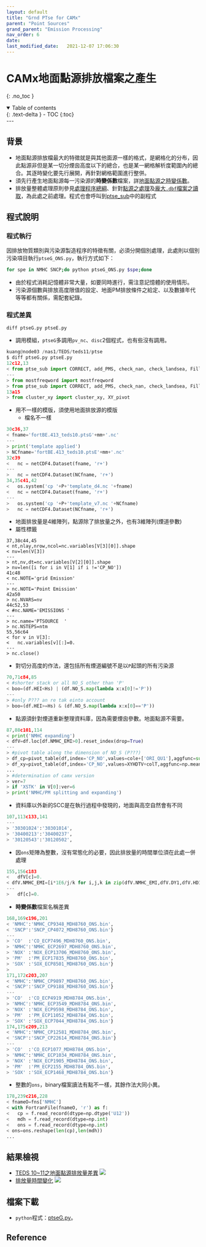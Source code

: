 ```yaml
---
layout: default
title: "Grnd PTse for CAMx"
parent: "Point Sources"
grand_parent: "Emission Processing"
nav_order: 6
date:               
last_modified_date:   2021-12-07 17:06:30
---
```


# CAMx地面點源排放檔案之產生
{: .no_toc }

<details open markdown="block">
  <summary>
    Table of contents
  </summary>
  {: .text-delta }
- TOC
{:toc}
</details>
---

## 背景
- 地面點源排放檔最大的特徵就是與其他面源一樣的格式，是網格化的分布，因此點源非但是某一切分煙囪高度以下的總合，也是某一網格解析度範圍內的總合。其逐時變化要先行展開，再針對網格範圍進行整併。
- 須先行產生地面點源每一污染源的**時變係數**檔案，詳[地面點源之時變係數](https://sinotec2.github.io/Focus-on-Air-Quality/EmisProc/ptse/ptseG_ONS/)。
- 排放量整體處理原則參見[處理程序總綱](https://sinotec2.github.io/Focus-on-Air-Quality/EmsProc/#處理程序總綱)、針對[點源之處理](https://sinotec2.github.io/Focus-on-Air-Quality/EmisProc/ptse/)及[龐大`.dbf`檔案之讀取](https://sinotec2.github.io/Focus-on-Air-Quality/EmisProc/dbf2csv.py/)，為此處之前處理。程式也會呼叫到[ptse_sub](https://sinotec2.github.io/Focus-on-Air-Quality/EmisProc/ptse/ptse_sub/)中的副程式

## 程式說明

### 程式執行
因排放物質類別與污染源製造程序的特徵有關，必須分開個別處理，此處則以個別污染項目執行`ptseG_ONS.py`，執行方式如下：

```bash
for spe in NMHC SNCP;do python ptseG_ONS.py $spe;done
```

- 由於程式消耗記憶體非常大量，如要同時進行，需注意記憶體的使用情形。
- 污染源個數與排放高度限值的設定、地面PM排放條件之給定、以及數據年代等等都有關係，需配套紀錄。


### 程式差異
`diff ptseG.py ptseE.py`
- 調用模組，`ptseG`多調用`pv_nc`、`disc`2個程式，也有些沒有調用。

```python
kuang@node03 /nas1/TEDS/teds11/ptse
$ diff ptseG.py ptseE.py
12c12,13
< from ptse_sub import CORRECT, add_PMS, check_nan, check_landsea, FillNan, WGS_TWD, Elev_YPM, pv_nc, disc
---
> from mostfreqword import mostfreqword
> from ptse_sub import CORRECT, add_PMS, check_nan, check_landsea, FillNan, WGS_TWD, Elev_YPM
13a15
> from cluster_xy import cluster_xy, XY_pivot
```
- 用不一樣的模版，須使用地面排放源的模版
  - 檔名不一樣

```python
30c36,37
< fname='fortBE.413_teds10.ptsG'+mm+'.nc'
---
> print('template applied')
> NCfname='fortBE.413_teds10.ptsE'+mm+'.nc'
32c39
<   nc = netCDF4.Dataset(fname, 'r+')
---
>   nc = netCDF4.Dataset(NCfname, 'r+')
34,35c41,42
<   os.system('cp '+P+'template_d4.nc '+fname)
<   nc = netCDF4.Dataset(fname, 'r+')
---
>   os.system('cp '+P+'template_v7.nc '+NCfname)
>   nc = netCDF4.Dataset(NCfname, 'r+')
```
  - 地面排放量是4維陣列，點源除了排放量之外，也有3維陣列(煙道參數)
  - 屬性標籤
```
37,38c44,45
< nt,nlay,nrow,ncol=nc.variables[V[3][0]].shape
< nv=len(V[3])
---
> nt,nv,dt=nc.variables[V[2][0]].shape
> nv=len([i for i in V[1] if i !='CP_NO'])
41c48
< nc.NOTE='grid Emission'
---
> nc.NOTE='Point Emission'
42a50
> nc.NVARS=nv
44c52,53
< #nc.NAME='EMISSIONS '
---
> nc.name='PTSOURCE  '
> nc.NSTEPS=ntm
55,56c64
< for v in V[3]:
<   nc.variables[v][:]=0.
---
> nc.close()
```
- 對切分高度的作法，還包括所有煙道編號不是以`P`起頭的所有污染源

```python
70,71c84,85
< #shorter stack or all NO_S other than 'P'
< boo=(df.HEI<Hs) | (df.NO_S.map(lambda x:x[0]!='P'))
---
> #only P??? an re tak einto account
> boo=(df.HEI>=Hs) & (df.NO_S.map(lambda x:x[0]=='P'))
```
- 點源須針對煙道重新整理資料庫，因為需要煙囪參數。地面點源不需要。

```python
87,88c101,114
< print('NMHC expanding')
< dfV=df.loc[df.NMHC_EMI>0].reset_index(drop=True)
---
> #pivot table along the dimension of NO_S (P???)
> df_cp=pivot_table(df,index='CP_NO',values=cole+['ORI_QU1'],aggfunc=sum).reset_index()
> df_xy=pivot_table(df,index='CP_NO',values=XYHDTV+colT,aggfunc=np.mean).reset_index()
...
> #determination of camx version
> ver=7
> if 'XSTK' in V[0]:ver=6
> print('NMHC/PM splitting and expanding')
```
- 資料庫以外新的SCC是在執行過程中發現的，地面與高空自然會有不同

```python
107,113c133,141
---
> '30301024':'30301014',
> '30400213':'30400237',
> '30120543':'30120502',
```
- 因`ons`矩陣為整數，沒有常態化的必要，因此排放量的時間單位須在此處一併處理

```python
155,156c183
<   dfV[c]=0.
< dfV.NMHC_EMI=[i*1E6/j/k for i,j,k in zip(dfV.NMHC_EMI,dfV.DY1,dfV.HD1)]
---
>   df[c]=0.
```
- **時變係數**檔案名稱差異

```python
168,169c196,201
< 'NMHC':'NMHC_CP9348_MDH8760_ONS.bin',
< 'SNCP':'SNCP_CP4072_MDH8760_ONS.bin'}
---
> 'CO'  :'CO_ECP7496_MDH8760_ONS.bin',
> 'NMHC':'NMHC_ECP2697_MDH8760_ONS.bin',
> 'NOX' :'NOX_ECP13706_MDH8760_ONS.bin',
> 'PM'  :'PM_ECP17835_MDH8760_ONS.bin',
> 'SOX' :'SOX_ECP8501_MDH8760_ONS.bin'}
>
171,172c203,207
< 'NMHC':'NMHC_CP9897_MDH8760_ONS.bin',
< 'SNCP':'SNCP_CP9188_MDH8760_ONS.bin'}
---
> 'CO'  :'CO_ECP4919_MDH8784_ONS.bin',
> 'NMHC':'NMHC_ECP3549_MDH8784_ONS.bin',
> 'NOX' :'NOX_ECP9598_MDH8784_ONS.bin',
> 'PM'  :'PM_ECP11052_MDH8784_ONS.bin',
> 'SOX' :'SOX_ECP7044_MDH8784_ONS.bin'}
174,175c209,213
< 'NMHC':'NMHC_CP12581_MDH8784_ONS.bin',
< 'SNCP':'SNCP_CP22614_MDH8784_ONS.bin'}
---
> 'CO'  :'CO_ECP1077_MDH8784_ONS.bin',
> 'NMHC':'NMHC_ECP1034_MDH8784_ONS.bin',
> 'NOX' :'NOX_ECP1905_MDH8784_ONS.bin',
> 'PM'  :'PM_ECP2155_MDH8784_ONS.bin',
> 'SOX' :'SOX_ECP1468_MDH8784_ONS.bin'}
```
- 整數的`ons`，binary檔案讀法有點不一樣，其餘作法大同小異。

```python
178,239c216,228
< fnameO=fns['NMHC']
< with FortranFile(fnameO, 'r') as f:
<   cp = f.read_record(dtype=np.dtype('U12'))
<   mdh = f.read_record(dtype=np.int)
<   ons = f.read_record(dtype=np.int)
< ons=ons.reshape(len(cp),len(mdh))
...
```

## 結果檢視
- [TEDS 10~11之地面點源排放量差異](https://github.com/sinotec2/Focus-on-Air-Quality/raw/main/assets/images/teds10-11ptsePAR.PNG)
![](https://github.com/sinotec2/Focus-on-Air-Quality/raw/main/assets/images/teds10-11ptsePAR.PNG)
- [排放量時間變化](https://github.com/sinotec2/Focus-on-Air-Quality/raw/main/assets/images/teds10-11ptsePARtimvar.PNG)
![](https://github.com/sinotec2/Focus-on-Air-Quality/raw/main/assets/images/teds10-11ptsePARtimvar.PNG)
## 檔案下載
- `python`程式：[ptseG.py](https://github.com/sinotec2/TEDS_PTSE/blob/main/ptseG.py)。


## Reference
